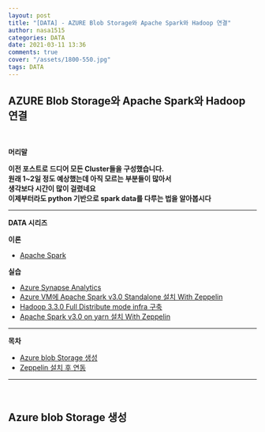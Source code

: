```yaml
---
layout: post
title: "[DATA] - AZURE Blob Storage와 Apache Spark와 Hadoop 연결"
author: nasa1515
categories: DATA
date: 2021-03-11 13:36
comments: true
cover: "/assets/1800-550.jpg"
tags: DATA
---
```




## **AZURE Blob Storage와 Apache Spark와 Hadoop 연결**


<br/>

**머리말**  

**이전 포스트로 드디어 모든 Cluster들을 구성했습니다.**  
**원래 1~2일 정도 예상했는데 아직 모르는 부분들이 많아서**  
**생각보다 시간이 많이 걸렸네요**  
**이제부터라도 python 기반으로 spark data를 다루는 법을 알아봅시다**  



 
---

**DATA 시리즈**


**이론**



 - [Apache Spark](https://nasa1515.github.io/data/2021/03/03/spark.html)


**실습** 

 - [Azure Synapse Analytics](https://nasa1515.github.io/data/2021/02/25/azure-synapse.html)
 - [Azure VM에 Apache Spark v3.0 Standalone 설치 With Zeppelin](https://nasa1515.github.io/data/2021/03/04/Spark2.html)
 - [Hadoop 3.3.0 Full Distribute mode infra 구축](https://nasa1515.github.io/data/2021/03/08/hadoop.html)
 - [Apache Spark v3.0 on yarn 설치 With Zeppelin](https://nasa1515.github.io/data/2021/03/10/spark-yarn.html)

---



**목차**


- [Azure blob Storage 생성](#a1)
- [Zeppelin 설치 후 연동](#a2)

--- 

<br/>

## **Azure blob Storage 생성**   <a name="a1"></a>   